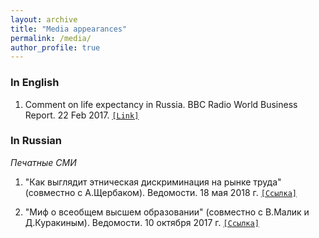 ```yaml
---
layout: archive
title: "Media appearances"
permalink: /media/
author_profile: true
---
```


### In English

1. Comment on life expectancy in Russia. BBC Radio World Business Report. 22 Feb 2017. [`[Link]`](https://www.bbc.co.uk/programmes/p04tqphc)

### In Russian

*Печатные СМИ*

1. "Как выглядит этническая дискриминация на рынке труда" (совместно с А.Щербаком). Ведомости. 18 мая 2018 г. [`[Ссылка]`](https://www.vedomosti.ru/opinion/articles/2018/05/18/769904-etnicheskaya-diskriminatsiya)

2. "Миф о всеобщем высшем образовании" (совместно с В.Малик и Д.Куракиным). Ведомости. 10 октября 2017 г. [`[Ссылка]`](https://www.vedomosti.ru/opinion/articles/2017/10/10/737202-mif-o-vseobschem-visshem)
